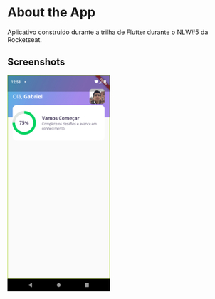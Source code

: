 # About the App

Aplicativo construido durante a trilha de Flutter durante o NLW#5 da Rocketseat.

## Screenshots

<img src="screenshots/Screenshot_1618923498.png" width=230/>
